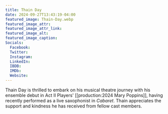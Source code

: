 ```yaml
---
title: Thain Day
date: 2024-09-27T13:43:19-04:00
featured_image: Thain-Day.webp
featured_image_attr: 
featured_image_attr_link: 
featured_image_alt: 
featured_image_caption: 
Socials:
  Facebook: 
  Twitter: 
  Instagram: 
  LinkedIn: 
  IBDB: 
  IMDb:
  Website: 
---
```

Thain Day is thrilled to embark on his musical theatre journey with his ensemble debut in Act II Players' [[production:2024 Mary Poppins]], having recently performed as a live saxophonist in *Cabaret*. Thain appreciates the support and kindness he has received from fellow cast members.